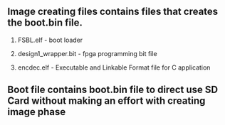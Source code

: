 ## Image creating files contains files that creates the boot.bin file.

1. FSBL.elf - boot loader

2. design1_wrapper.bit - fpga programming bit file

3. encdec.elf - Executable and Linkable Format file for C application 

## Boot file contains boot.bin file to direct use SD Card without making an effort with creating image phase

